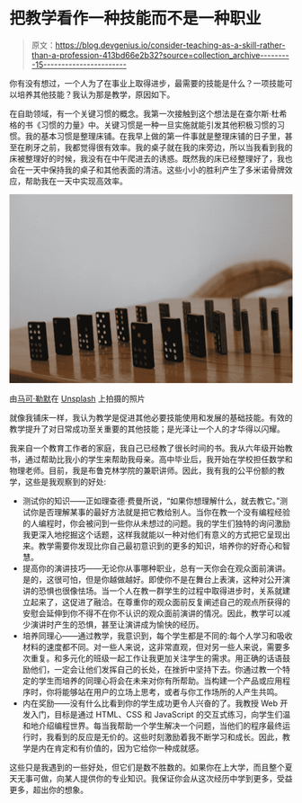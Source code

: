 # 把教学看作一种技能而不是一种职业

> 原文：<https://blog.devgenius.io/consider-teaching-as-a-skill-rather-than-a-profession-413bd66e2b32?source=collection_archive---------15----------------------->

你有没有想过，一个人为了在事业上取得进步，最需要的技能是什么？一项技能可以培养其他技能？我认为那是教学，原因如下。

在自助领域，有一个关键习惯的概念。我第一次接触到这个想法是在查尔斯·杜希格的书《习惯的力量》中。关键习惯是一种一旦实施就能引发其他积极习惯的习惯。我的基本习惯是整理床铺。在我早上做的第一件事就是整理床铺的日子里，甚至在刷牙之前，我都觉得很有效率。我的桌子就在我的床旁边，所以当我看到我的床被整理好的时候，我没有在中午爬进去的诱惑。既然我的床已经整理好了，我也会在一天中保持我的桌子和其他表面的清洁。这些小小的胜利产生了多米诺骨牌效应，帮助我在一天中实现高效率。

![](img/de91c250bfd9601b4efa4127ac84d637.png)

由[马可·勒默](https://unsplash.com/@malepics?utm_source=medium&utm_medium=referral)在 [Unsplash](https://unsplash.com?utm_source=medium&utm_medium=referral) 上拍摄的照片

就像我铺床一样，我认为教学是促进其他必要技能使用和发展的基础技能。有效的教学提升了对日常成功至关重要的其他技能；是光泽让一个人的才华得以闪耀。

我来自一个教育工作者的家庭，我自己已经教了很长时间的书。我从六年级开始教书，通过帮助比我小的学生来帮助我母亲。高中毕业后，我开始在学校担任数学和物理老师。目前，我是布鲁克林学院的兼职讲师。因此，我有我的公平份额的教学，这些是我观察到的好处:

*   测试你的知识——正如理查德·费曼所说，“如果你想理解什么，就去教它。”测试你是否理解某事的最好方法就是把它教给别人。当你在教一个没有编程经验的人编程时，你会被问到一些你从未想过的问题。我的学生们独特的询问激励我更深入地挖掘这个话题，这样我就能以一种对他们有意义的方式把它呈现出来。教学需要你发现比你自己最初意识到的更多的知识，培养你的好奇心和智慧。
*   提高你的演讲技巧——无论你从事哪种职业，总有一天你会在观众面前演讲。是的，这很可怕，但是你越做越好。即使你不是在舞台上表演，这种对公开演讲的恐惧也很像怯场。当一个人在教一群学生的过程中取得进步时，关系就建立起来了，这促进了融洽。在尊重你的观众面前反复阐述自己的观点所获得的安慰会延伸到你不得不在你不认识的观众面前演讲的情况。因此，教学可以减少演讲时产生的恐惧，甚至让演讲成为愉快的经历。
*   培养同理心——通过教学，我意识到，每个学生都是不同的:每个人学习和吸收材料的速度都不同。对一些人来说，这非常直观，但对另一些人来说，需要多次重复。和多元化的班级一起工作让我更加关注学生的需求。用正确的话语鼓励他们，一定会让他们发挥自己的长处，在挫折中坚持下去。你通过教一个特定的学生而培养的同理心将会在未来对你有所帮助。当构建一个产品或应用程序时，你将能够站在用户的立场上思考，或者与你工作场所的人产生共鸣。
*   内在奖励——没有什么比看到你的学生成功更令人兴奋的了。我教授 Web 开发入门，目标是通过 HTML、CSS 和 JavaScript 的交互式练习，向学生们温和地介绍编程世界。每当我帮助一个学生解决一个问题，当他们的程序最终运行时，我看到的反应是无价的。这些时刻激励着我不断学习和成长。因此，教学是内在肯定和有价值的，因为它给你一种成就感。

这些只是我遇到的一些好处，但它们是数不胜数的。如果你在上大学，而且整个夏天无事可做，向某人提供你的专业知识。我保证你会从这次经历中学到更多，受益更多，超出你的想象。